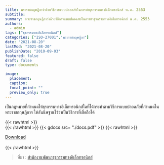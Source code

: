 ```yaml
---
title: พระราชกฤษฎีกาว่าด้วยวิธีการแบบปลอดภัยในการทำธุรกรรมทางอิเล็กทรอนิกส์ พ.ศ. 2553
subtitle:
summary: พระราชกฤษฎีกาว่าด้วยวิธีการแบบปลอดภัยในการทำธุรกรรมทางอิเล็กทรอนิกส์ พ.ศ. 2553
authors:
  - admin
tags: ["ธุรกรรมทางอิเล็กทรอนิกส์"]
categories: ["ISO-27001","พระราชกฤษฎีกา"]
date: "2021-08-20"
lastMod: "2021-08-20"
publishDate: "2010-09-03"
featured: false
draft: false
type: documents

image:
  placement:
  caption:
  focal_point: ""
  preview_only: true
---
```


เป็นกฎหมายที่กำหนดให้ธุรกรรมทางอิเล็กทรอนิกส์ใดที่ได้กระทำตามวิธีการแบบปลอดภัยที่กำหนดในพระราชกฤษฎีกาฯ ให้สันนิษฐานไว้ว่าเป็นวิธีการที่เชื่อถือได้

{{< rawhtml >}}
<br>
{{< /rawhtml >}}
{{< gdocs src= "./docs.pdf" >}}
{{< rawhtml >}}
<br>


<div class="article-tags">
<a class="badge badge-danger" href="./docs.pdf" target="_blank" id="download_files_new">Download</a>

</div>
 <br>
{{< /rawhtml >}}

> ที่มา : [สำนักงานพัฒนาธุรกรรมทางอิเล็กทรอนิกส์](https://ictlawcenter.etda.or.th/laws/detail/พระราชกฤษฎีกาว่าด้วยวิธีการแบบปลอดภัยในการทำธุรกรรมทางอิเล็กทรอนิกส์-พศ-2553)